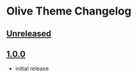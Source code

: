 # Olive Theme Changelog

## [Unreleased]

## [1.0.0]

- initial release

[Unreleased]: https://github.com/coeiico/jetbrains-nightfall-theme/compare/v2.0.0...HEAD
[1.0.0]: https://github.com/coeiico/jetbrains-nightfall-theme/commits/v1.0.0